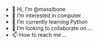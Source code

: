 - 👋 Hi, I’m @massibone
- 👀 I’m interested in computer 
- 🌱 I’m currently learning Python
- 💞️ I’m looking to collaborate on ...
- 📫 How to reach me ...

<!---
massibone/massibone is a ✨ special ✨ repository because its `README.md` (this file) appears on your GitHub profile.
You can click the Preview link to take a look at your changes.
--->

